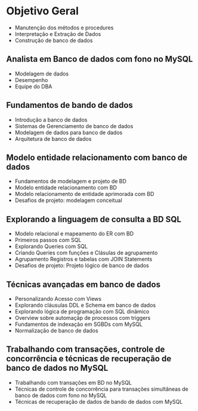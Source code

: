 # Objetivo Geral
- Manutenção dos métodos e procedures
- Interpretação e Extração de Dados
- Construção de banco de dados
## Analista em Banco de dados com fono no MySQL
- Modelagem de dados
- Desempenho
- Equipe do DBA 
## Fundamentos de bando de dados
- Introdução a banco de dados
- Sistemas de Gerenciamento de banco de dados
- Modelagem de dados para banco de dados
- Arquitetura de banco de dados
## Modelo entidade relacionamento com banco de dados
- Fundamentos de modelagem e projeto de BD
- Modelo entidade relacionamento com BD
- Modelo relacionamento de entidade aprimorada com BD
- Desafios de projeto: modelagem conceitual
## Explorando a linguagem de consulta a BD SQL
- Modelo relacional e mapeamento do ER com BD
- Primeiros passos com SQL
- Explorando Queries com SQL
- Criando Queries com funções e Clásulas de agrupamento
- Agrupamento Registros e tabelas com JOIN Statements
- Desafios de projeto: Projeto lógico de banco de dados
## Técnicas avançadas em banco de dados
- Personalizando Acesso com Views
- Explorando cláusulas DDL e Schema em banco de dados
- Explorando lógica de programação com SQL dinâmico
- Overview sobre automaçãp de processos com triggers
- Fundamentos de indexação em SGBDs com MySQL
- Normalização de banco de dados
## Trabalhando com transações, controle de concorrência e técnicas de recuperação de banco de dados no MySQL
- Trabalhando com transações em BD no MySQL
- Técnicas de controle de concorrência para transações simultâneas de banco de dados com fono no MySQL
- Técnicas de recuperação de dados de bando de dados com MySQL